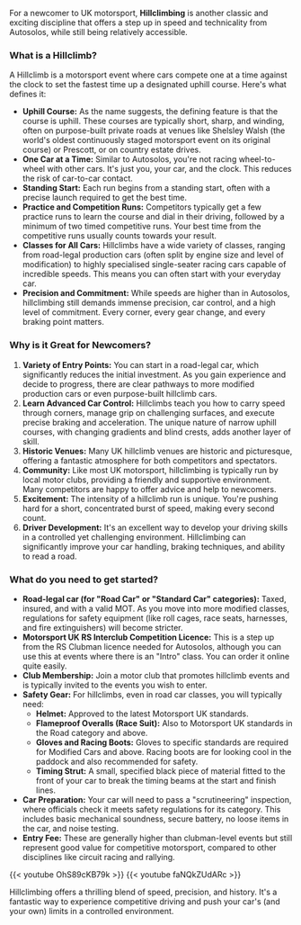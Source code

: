 For a newcomer to UK motorsport, **Hillclimbing** is another classic and exciting discipline that offers a step up in speed and technicality from Autosolos, while still being relatively accessible.

### What is a Hillclimb?

A Hillclimb is a motorsport event where cars compete one at a time against the clock to set the fastest time up a designated uphill course. Here's what defines it:

* **Uphill Course:** As the name suggests, the defining feature is that the course is uphill. These courses are typically short, sharp, and winding, often on purpose-built private roads at venues like Shelsley Walsh (the world's oldest continuously staged motorsport event on its original course) or Prescott, or on country estate drives.
* **One Car at a Time:** Similar to Autosolos, you're not racing wheel-to-wheel with other cars. It's just you, your car, and the clock. This reduces the risk of car-to-car contact.
* **Standing Start:** Each run begins from a standing start, often with a precise launch required to get the best time.
* **Practice and Competition Runs:** Competitors typically get a few practice runs to learn the course and dial in their driving, followed by a minimum of two timed competitive runs. Your best time from the competitive runs usually counts towards your result.
* **Classes for All Cars:** Hillclimbs have a wide variety of classes, ranging from road-legal production cars (often split by engine size and level of modification) to highly specialised single-seater racing cars capable of incredible speeds. This means you can often start with your everyday car.
* **Precision and Commitment:** While speeds are higher than in Autosolos, hillclimbing still demands immense precision, car control, and a high level of commitment. Every corner, every gear change, and every braking point matters.

### Why is it Great for Newcomers?

1.  **Variety of Entry Points:** You can start in a road-legal car, which significantly reduces the initial investment. As you gain experience and decide to progress, there are clear pathways to more modified production cars or even purpose-built hillclimb cars.
2.  **Learn Advanced Car Control:** Hillclimbs teach you how to carry speed through corners, manage grip on challenging surfaces, and execute precise braking and acceleration. The unique nature of narrow uphill courses, with changing gradients and blind crests, adds another layer of skill.
3.  **Historic Venues:** Many UK hillclimb venues are historic and picturesque, offering a fantastic atmosphere for both competitors and spectators.
4.  **Community:** Like most UK motorsport, hillclimbing is typically run by local motor clubs, providing a friendly and supportive environment. Many competitors are happy to offer advice and help to newcomers.
5.  **Excitement:** The intensity of a hillclimb run is unique. You're pushing hard for a short, concentrated burst of speed, making every second count.
6.  **Driver Development:** It's an excellent way to develop your driving skills in a controlled yet challenging environment. Hillclimbing can significantly improve your car handling, braking techniques, and ability to read a road.

### What do you need to get started?

* **Road-legal car (for "Road Car" or "Standard Car" categories):** Taxed, insured, and with a valid MOT. As you move into more modified classes, regulations for safety equipment (like roll cages, race seats, harnesses, and fire extinguishers) will become stricter.
* **Motorsport UK RS Interclub Competition Licence:** This is a step up from the RS Clubman licence needed for Autosolos, although you can use this at events where there is an "Intro" class. You can order it online quite easily.
* **Club Membership:** Join a motor club that promotes hillclimb events and is typically invited to the events you wish to enter.
* **Safety Gear:** For hillclimbs, even in road car classes, you will typically need:
    * **Helmet:** Approved to the latest Motorsport UK standards.
    * **Flameproof Overalls (Race Suit):** Also to Motorsport UK standards in the Road category and above.
    * **Gloves and Racing Boots:** Gloves to specific standards are required for Modified Cars and above.  Racing boots are for looking cool in the paddock and also recommended for safety.
    * **Timing Strut:** A small, specified black piece of material fitted to the front of your car to break the timing beams at the start and finish lines.
* **Car Preparation:** Your car will need to pass a "scrutineering" inspection, where officials check it meets safety regulations for its category. This includes basic mechanical soundness, secure battery, no loose items in the car, and noise testing.
* **Entry Fee:** These are generally higher than clubman-level events but still represent good value for competitive motorsport, compared to other disciplines like circuit racing and rallying.

{{< youtube OhS89cKB79k >}}
{{< youtube faNQkZUdARc >}}

Hillclimbing offers a thrilling blend of speed, precision, and history. It's a fantastic way to experience competitive driving and push your car's (and your own) limits in a controlled environment.